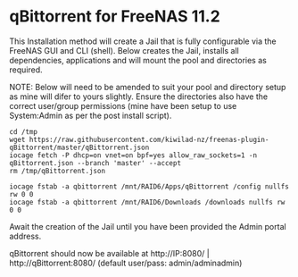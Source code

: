 # qBittorrent for FreeNAS 11.2

This Installation method will create a Jail that is fully configurable via the FreeNAS GUI and CLI (shell).
Below creates the Jail, installs all dependencies, applications and will mount the pool and directories as required.

NOTE: Below will need to be amended to suit your pool and directory setup as mine will difer to yours slightly. Ensure the directories also have the correct user/group permissions (mine have been setup to use System:Admin as per the post install script).
```
cd /tmp
wget https://raw.githubusercontent.com/kiwilad-nz/freenas-plugin-qBittorrent/master/qBittorrent.json
iocage fetch -P dhcp=on vnet=on bpf=yes allow_raw_sockets=1 -n qBittorrent.json --branch 'master' --accept
rm /tmp/qBittorrent.json

iocage fstab -a qbittorrent /mnt/RAID6/Apps/qBittorrent /config nullfs rw 0 0
iocage fstab -a qbittorrent /mnt/RAID6/Downloads /downloads nullfs rw 0 0
```
Await the creation of the Jail until you have been provided the Admin portal address.

qBittorrent should now be available at http://IP:8080/ | http://qBittorrent:8080/ (default user/pass: admin/adminadmin)

